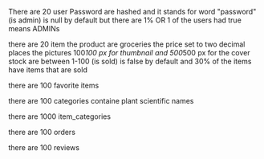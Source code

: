 There are 20 user Password are hashed and it stands for word "password"
(is admin) is null by default but there are 1% OR 1 of the users had true means ADMINs


there are 20 item the product are groceries
the price set to two decimal places
the pictures 100*100 px for thumbnail
and 500*500 px for the cover
stock are between 1-100 
(is sold) is false by default and 30% of the items have items that are sold

there are 100 favorite items

there are 100 categories containe plant scientific names

there are 1000 item_categories

there are 100 orders

there are 100 reviews